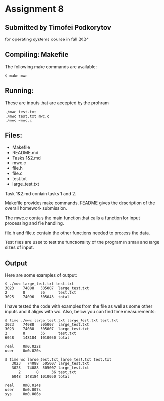 # Assignment 8
## Submitted by Timofei Podkorytov
for operating systems course in fall 2024
## Compiling: Makefile
The following make commands are available:
```
$ make mwc
```

## Running:
These are inputs that are accepted by the prohram
```
./mwc test.txt
./mwc test.txt mwc.c
./mwc <mwc.c
```
## Files:
- Makefile
- README.md
- Tasks 1&2.md
- mwc.c
- file.h
- file.c
- test.txt
- large_test.txt

Task 1&2.md contain tasks 1 and 2.

Makefile provides make commands. README gives the description of the overall homework submission.

The mwc.c contais the main function that calls a function for input processing and file handling.

file.h and file.c contain the other functions needed to process the data. 

Test files are used to test the functionality of the program in small and large sizes of input.
## Output
Here are some examples of output:
```
$ ./mwc large_test.txt test.txt
3023    74088   505007  large_test.txt
2       8       36      test.txt
3025    74096   505043  total   
```

I have tested the code with examples from the file as well as some other inputs and it aligns with wc. Also, below you can find time measurements:

```
$ time ./mwc large_test.txt large_test.txt test.txt
3023    74088   505007  large_test.txt
3023    74088   505007  large_test.txt
2       8       36      test.txt
6048    148184  1010050 total  

real    0m0.022s
user    0m0.020s
```

```
$ time wc large_test.txt large_test.txt test.txt
   3023   74088  505007 large_test.txt
   3023   74088  505007 large_test.txt
      2       8      36 test.txt
   6048  148184 1010050 total

real    0m0.014s
user    0m0.007s
sys     0m0.006s
```